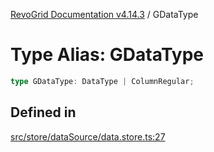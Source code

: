 [RevoGrid Documentation v4.14.3](README.md) / GDataType

# Type Alias: GDataType

```ts
type GDataType: DataType | ColumnRegular;
```

## Defined in

[src/store/dataSource/data.store.ts:27](https://github.com/revolist/revogrid/blob/4d3feb8340f534dd1ff6941b4d5b83d4d4e2474c/src/store/dataSource/data.store.ts#L27)
